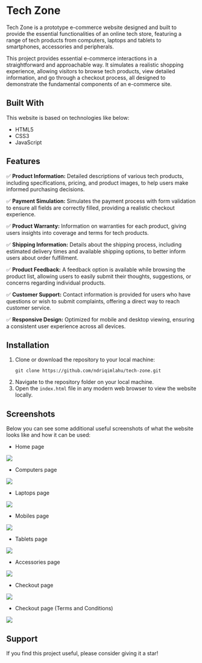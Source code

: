 # Tech Zone

Tech Zone is a prototype e-commerce website designed and built to provide the essential functionalities of an online tech store, featuring a range of tech products from computers, laptops and tablets to smartphones, accessories and peripherals.

This project provides essential e-commerce interactions in a straightforward and approachable way. It simulates a realistic shopping experience, allowing visitors to browse tech products, view detailed information, and go through a checkout process, all designed to demonstrate the fundamental components of an e-commerce site.

## Built With

This website is based on technologies like below:
* HTML5
* CSS3
* JavaScript

## Features

✅ **Product Information:** Detailed descriptions of various tech products, including specifications, pricing, and product images, to help users make informed purchasing decisions.

✅ **Payment Simulation:** Simulates the payment process with form validation to ensure all fields are correctly filled, providing a realistic checkout experience.

✅ **Product Warranty:** Information on warranties for each product, giving users insights into coverage and terms for tech products.

✅ **Shipping Information:** Details about the shipping process, including estimated delivery times and available shipping options, to better inform users about order fulfillment.

✅ **Product Feedback:** A feedback option is available while browsing the product list, allowing users to easily submit their thoughts, suggestions, or concerns regarding individual products.

✅ **Customer Support:** Contact information is provided for users who have questions or wish to submit complaints, offering a direct way to reach customer service.

✅ **Responsive Design:** Optimized for mobile and desktop viewing, ensuring a consistent user experience across all devices.

## Installation

1. Clone or download the repository to your local machine:
   ```
   git clone https://github.com/ndriqimlahu/tech-zone.git
   ```
2. Navigate to the repository folder on your local machine.
3. Open the `index.html` file in any modern web browser to view the website locally.

## Screenshots

Below you can see some additional useful screenshots of what the website looks like and how it can be used:

* Home page
<img src="https://raw.githubusercontent.com/ndriqimlahu/tech-zone/main/preview/01.1-Home%20page%20(Responsive%20for%20Desktop).png">

* Computers page
<img src="https://raw.githubusercontent.com/ndriqimlahu/tech-zone/main/preview/02.1-Computers%20page%20(Responsive%20for%20all%20Devices).png">

* Laptops page
<img src="https://raw.githubusercontent.com/ndriqimlahu/tech-zone/main/preview/03.1-Laptops%20page%20(Responsive%20for%20all%20Devices).png">

* Mobiles page
<img src="https://raw.githubusercontent.com/ndriqimlahu/tech-zone/main/preview/04.1-Mobiles%20page%20(Responsive%20for%20all%20Devices).png">

* Tablets page
<img src="https://raw.githubusercontent.com/ndriqimlahu/tech-zone/main/preview/05.1-Tablets%20page%20(Responsive%20for%20all%20Devices).png">

* Accessories page
<img src="https://raw.githubusercontent.com/ndriqimlahu/tech-zone/main/preview/06.1-Accessories%20page%20(Responsive%20for%20all%20Devices).png">

* Checkout page
<img src="https://raw.githubusercontent.com/ndriqimlahu/tech-zone/main/preview/07.1-Buy%20Now%20page%20(Responsive%20for%20Desktop).png">

* Checkout page (Terms and Conditions)
<img src="https://raw.githubusercontent.com/ndriqimlahu/tech-zone/main/preview/07.2-Buy%20Now%20page%20(Responsive%20for%20Desktop).png">

## Support

If you find this project useful, please consider giving it a star!
